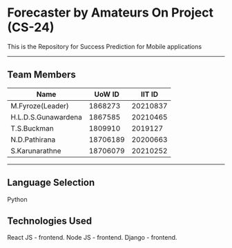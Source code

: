 # Forecaster by Amateurs On Project (CS-24)

This is the Repository for  Success Prediction for Mobile applications

***
## Team Members 

|Name|UoW ID|IIT ID|
|----|----|----|
|M.Fyroze(Leader)|1868273|20210837|
|H.L.D.S.Gunawardena|1867585|20210465|
|T.S.Buckman|1809910|2019127|
|N.D.Pathirana|18706189|20200663|
|S.Karunarathne|18706079|20210252|
***

## Language Selection

Python 

## Technologies Used

React JS - frontend. 
Node JS - frontend. 
Django - frontend. 
